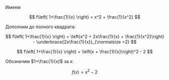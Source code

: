 Имеем

$$ f\left( 1+\frac{1}{x} \right) = x^2 + \frac{1}{x^2} $$

Дополним до полного квадрата:

$$ f\left( 1+\frac{1}{x} \right) = \left(x^2 + 2x\frac{1}{x} + \frac{1}{x^2}\right) - \underbrace{2x\frac{1}{x}}_{\normalsize =2} $$

$$ f\left( 1+\frac{1}{x} \right) = \left(x + \frac{1}{x}\right)^2 - 2 $$

Обозначим $1+\frac{1}{x}$ за $x$:

$$ f(x) = x^2 - 2 $$